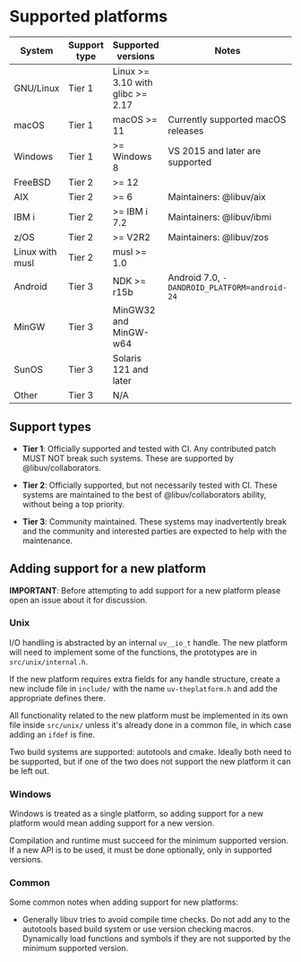 # Supported platforms

| System          | Support type | Supported versions               | Notes                                        |
|-----------------|--------------|----------------------------------|----------------------------------------------|
| GNU/Linux       | Tier 1       | Linux >= 3.10 with glibc >= 2.17 |                                              |
| macOS           | Tier 1       | macOS >= 11                      | Currently supported macOS releases           |
| Windows         | Tier 1       | >= Windows 8                     | VS 2015 and later are supported              |
| FreeBSD         | Tier 2       | >= 12                            |                                              |
| AIX             | Tier 2       | >= 6                             | Maintainers: @libuv/aix                      |
| IBM i           | Tier 2       | >= IBM i 7.2                     | Maintainers: @libuv/ibmi                     |
| z/OS            | Tier 2       | >= V2R2                          | Maintainers: @libuv/zos                      |
| Linux with musl | Tier 2       | musl >= 1.0                      |                                              |
| Android         | Tier 3       | NDK >= r15b                      | Android 7.0, `-DANDROID_PLATFORM=android-24` |
| MinGW           | Tier 3       | MinGW32 and MinGW-w64            |                                              |
| SunOS           | Tier 3       | Solaris 121 and later            |                                              |
| Other           | Tier 3       | N/A                              |                                              |

## Support types

* **Tier 1**: Officially supported and tested with CI. Any contributed patch
  MUST NOT break such systems. These are supported by @libuv/collaborators.

* **Tier 2**: Officially supported, but not necessarily tested with CI. These
  systems are maintained to the best of @libuv/collaborators ability,
  without being a top priority.

* **Tier 3**: Community maintained. These systems may inadvertently break and the
  community and interested parties are expected to help with the maintenance.

## Adding support for a new platform

**IMPORTANT**: Before attempting to add support for a new platform please open
an issue about it for discussion.

### Unix

I/O handling is abstracted by an internal `uv__io_t` handle. The new platform
will need to implement some of the functions, the prototypes are in
``src/unix/internal.h``.

If the new platform requires extra fields for any handle structure, create a
new include file in ``include/`` with the name ``uv-theplatform.h`` and add
the appropriate defines there.

All functionality related to the new platform must be implemented in its own
file inside ``src/unix/`` unless it's already done in a common file, in which
case adding an `ifdef` is fine.

Two build systems are supported: autotools and cmake. Ideally both need to be
supported, but if one of the two does not support the new platform it can be
left out.

### Windows

Windows is treated as a single platform, so adding support for a new platform
would mean adding support for a new version.

Compilation and runtime must succeed for the minimum supported version. If a
new API is to be used, it must be done optionally, only in supported versions.

### Common

Some common notes when adding support for new platforms:

* Generally libuv tries to avoid compile time checks. Do not add any to the
  autotools based build system or use version checking macros.
  Dynamically load functions and symbols if they are not supported by the
  minimum supported version.
